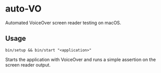 # auto-VO

Automated VoiceOver screen reader testing on macOS.

## Usage

    bin/setup && bin/start "<application>"

Starts the application with VoiceOver and runs a simple assertion on the screen
reader output.
